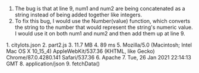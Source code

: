 1. The bug is that at line 9, num1 and num2 are being concatenated as a string instead of being added together like integers.
2. To fix this bug, I would use the Number(value) function, which converts the string to the number that would represent the string's numeric value. I would use it on both num1 and num2 and then add them up at line 9.


1\. citylots.json
2. part2.js
3. 11.7 MB
4. 89 ms
5. Mozilla/5.0 (Macintosh; Intel Mac OS X 10_15_4) AppleWebKit/537.36 (KHTML, like Gecko) Chrome/87.0.4280.141 Safari/537.36
6. Apache
7. Tue, 26 Jan 2021 22:14:13 GMT
8. application/json
9. fetchData()
